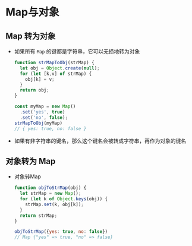# Map与对象

## Map 转为对象

+ 如果所有 `Map` 的键都是字符串，它可以无损地转为对象

  ```js
  function strMapToObj(strMap) {
    let obj = Object.create(null);
    for (let [k,v] of strMap) {
      obj[k] = v;
    }
    return obj;
  }

  const myMap = new Map()
    .set('yes', true)
    .set('no', false);
  strMapToObj(myMap)
  // { yes: true, no: false }
  ```

+ 如果有非字符串的键名，那么这个键名会被转成字符串，再作为对象的键名

## 对象转为 Map

+ 对象转Map

  ```js
  function objToStrMap(obj) {
    let strMap = new Map();
    for (let k of Object.keys(obj)) {
      strMap.set(k, obj[k]);
    }
    return strMap;
  }

  objToStrMap({yes: true, no: false})
  // Map {"yes" => true, "no" => false}
  ```
